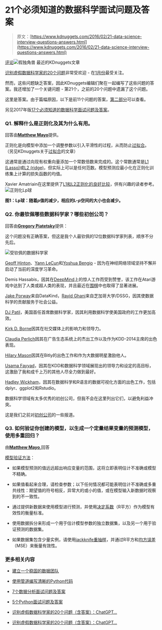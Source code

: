 # 21个必须知道的数据科学面试问题及答案

> 原文：[https://www.kdnuggets.com/2016/02/21-data-science-interview-questions-answers.html](https://www.kdnuggets.com/2016/02/21-data-science-interview-questions-answers.html)

[评论](/2016/02/21-data-science-interview-questions-answers.html/3#comments)![假独角兽](../Images/a68de4226dc6fc76fbea0208a4b8a0a2.png) 最近的KDnuggets文章

[识别虚假数据科学家的20个问题](/2016/01/20-questions-to-detect-fake-data-scientists.html)非常受欢迎 - 在[1月份](/2016/02/top-news-2016-jan.html)最受关注。

然而，这些问题缺乏答案，因此KDnuggets编辑们聚在一起编写了这些问题的答案。我还增加了一个关键问题 - 第21个，之前的20个问题中遗漏了这个问题。

这里是答案。由于篇幅原因，以下是前11个问题的答案，[第二部分](/2016/02/21-data-science-interview-questions-answers-part2.html)可以查看。

另见2017年版[17个必须知道的数据科学面试问题及答案](/2017/02/17-data-science-interview-questions-answers.html)。

### Q1. 解释什么是正则化及其为什么有用。

回答由[**Matthew Mayo**](/author/matt-mayo)提供。

正则化是向模型中添加一个调整参数以引入平滑性的过程，从而防止[过拟合](https://en.wikipedia.org/wiki/Overfitting)。 （另见KDnuggets关于[过拟合](/tag/overfitting)的文章）

这通常是通过向现有权重向量添加一个常数倍数来完成的。这个常数通常是[L1 (Lasso)](https://en.wikipedia.org/wiki/Lasso_(statistics))或[L2 (ridge)](https://en.wikipedia.org/wiki/Tikhonov_regularization)，但实际上可以是任何范数。模型预测应最小化在正则化训练集上计算的损失函数的均值。

Xavier Amatriain在这里提供了[L1和L2正则化的良好比较](https://www.quora.com/What-is-the-difference-between-L1-and-L2-regularization)，供有兴趣的读者参考。 ![正则化Lp球](../Images/a7e262d7d39cd728ffb43be31b766901.png)

**图1：Lp球：随着*p*值的减少，相应的L-*p*空间的大小也会减少。**

### Q2. 你最钦佩哪些数据科学家？哪些初创公司？

回答由[**Gregory Piatetsky**](/author/gregory-piatetsky)提供：

这个问题没有正确答案，但这是我个人最钦佩的12位数据科学家列表，顺序不分先后。

![受钦佩的数据科学家](../Images/89788ba12fd5051cac752c1937b45f39.png)

[Geoff Hinton](/tag/geoff-hinton)、[Yann LeCun](/tag/yann-lecun)和[Yoshua Bengio](/tag/yoshua-bengio) - 因为在神经网络领域坚持不懈并启动了当前的深度学习革命。

Demis Hassabis，因其在[DeepMind](/tag/deepmind)上的惊人工作而受到赞誉，该工作在Atari游戏中达到了人类或超人类的表现，并且最近在[围棋](/2016/02/google-great-gains-game-go.html)中也取得了显著进展。

[Jake Porway](/tag/jake-porway)来自DataKind，[Rayid Ghani](/tag/rayid-ghani)来自芝加哥大学/DSSG，因其使数据科学的贡献服务于社会公益。

[DJ Patil](/tag/dj-patil)，美国首任首席数据科学家，因其利用数据科学使美国政府的工作更加高效。

[Kirk D. Borne](/tag/kirk-d-borne)因其在社交媒体上的影响力和领导力。

[Claudia Perlich](/tag/claudia-perlich)因其在广告生态系统上的杰出工作以及作为KDD-2014主席的出色表现。

[Hilary Mason](/tag/hilary-mason)因其在Bitly的出色工作和作为大数据明星激励他人。

[Usama Fayyad](/tag/usama-fayyad)，因其在KDD和数据科学领域展现出的领导力和设定的高目标，这激励了我和成千上万的其他人尽全力做到最好。

[Hadley Wickham](/?s=Hadley+Wickham)，因其在数据科学和R语言的数据可视化方面的出色工作，包括dplyr、ggplot2和Rstudio。

数据科学领域有太多优秀的初创公司，但我不会在这里列出它们，以避免利益冲突。

这是我们之前对[初创公司](/tag/startups)的一些报道。

### Q3. 如何验证你创建的模型，以生成一个定量结果变量的预测模型，使用多重回归？

由[**Matthew Mayo**.](/author/matt-mayo)回答

[模型验证方法](http://support.sas.com/resources/papers/proceedings12/333-2012.pdf)：

+   如果模型预测的值远远超出响应变量的范围，这将立即表明估计不准确或模型不精确。

+   如果值看起来合理，请检查参数；以下任何情况都可能表明估计不准确或多重共线性：期望值的符号相反，异常大的或小的值，或在模型输入新数据时观察到的不一致性。

+   通过提供新数据来使用模型进行预测，并使用[决定系数](https://en.wikipedia.org/wiki/Coefficient_of_determination)（R平方）作为模型有效性的衡量标准。

+   使用数据拆分来形成一个用于估计模型参数的独立数据集，以及另一个用于验证预测的数据集。

+   如果数据集包含少量实例，请使用[jackknife重抽样](https://en.wikipedia.org/wiki/Jackknife_resampling)，并通过R平方和[均方误差](https://en.wikipedia.org/wiki/Mean_squared_error)（MSE）来衡量有效性。

### 更多相关内容

+   [建立一个稳固的数据团队](https://www.kdnuggets.com/2021/12/build-solid-data-team.html)

+   [使用管道编写清晰的Python代码](https://www.kdnuggets.com/2021/12/write-clean-python-code-pipes.html)

+   [7个数据分析面试问题及答案](https://www.kdnuggets.com/2022/09/7-data-analytics-interview-questions-answers.html)

+   [5个Python面试问题及答案](https://www.kdnuggets.com/2022/09/5-python-interview-questions-answers.html)

+   [识别虚假数据科学家的20个问题（含答案）：ChatGPT…](https://www.kdnuggets.com/2023/01/20-questions-detect-fake-data-scientists-chatgpt-1.html)

+   [识别虚假数据科学家的20个问题（含答案）：ChatGPT…](https://www.kdnuggets.com/2023/02/20-questions-detect-fake-data-scientists-chatgpt-2.html)

